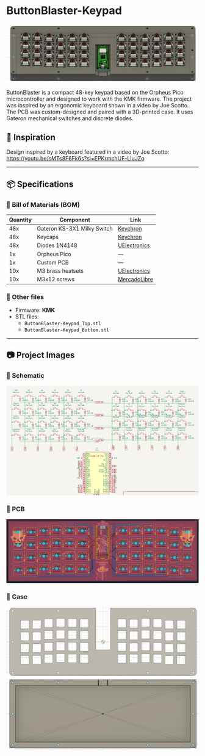 # ButtonBlaster-Keypad

![Model](https://github.com/Cesarweon/ButtonBlaster-Keypad/blob/main/Imagenes/Completo.png)

ButtonBlaster is a compact 48-key keypad based on the Orpheus Pico microcontroller and designed to work with the KMK firmware. The project was inspired by an ergonomic keyboard shown in a video by Joe Scotto. The PCB was custom-designed and paired with a 3D-printed case. It uses Gateron mechanical switches and discrete diodes.

## 🎥 Inspiration

Design inspired by a keyboard featured in a video by Joe Scotto:  
https://youtu.be/sMTs8F6Fk6s?si=EPKrmchUF-LIuJZo

---

## 📦 Specifications

### 🔩 Bill of Materials (BOM)

| Quantity | Component                             | Link                                                                                                     |
|----------|----------------------------------------|----------------------------------------------------------------------------------------------------------|
| 48x      | Gateron KS-3X1 Milky Switch            | [Keychron](https://www.keychron.mx/products/gateron-ks-3x1-milky-switch?variant=45655197909205)         |
| 48x      | Keycaps                                | [Keychron](https://www.keychron.mx/products/keychron-k12-keycap-set?variant=45655109271765)             |
| 48x      | Diodes 1N4148                          | [UElectronics](https://uelectronics.com/producto/kit-de-100-diodos-1n5399-1n5408-1n4148-1n4007-1n5819-1n5822/) |
| 1x       | Orpheus Pico                           | —                                                                                                        |
| 1x       | Custom PCB                             | —                                                                                                        |
| 10x      | M3 brass heatsets                      | [UElectronics](https://uelectronics.com/producto/rosca-de-laton-m2-m3-m4/)                               |
| 10x      | M3x12 screws                           | [MercadoLibre](https://articulo.mercadolibre.com.mx/MLM-3383497816-tornillo-m3-de-cruz-12mm-100pzs-_JM) |

### 🧰 Other files

- Firmware: **KMK**
- STL files:
  - `ButtonBlaster-Keypad_Top.stl`
  - `ButtonBlaster-Keypad_Bottom.stl`

---

## 📷 Project Images

### 🔌 Schematic
![Schematic](https://github.com/Cesarweon/ButtonBlaster-Keypad/blob/main/Imagenes/EsquemaF.png)

### 🧠 PCB
![PCB](https://github.com/Cesarweon/ButtonBlaster-Keypad/blob/main/Imagenes/PCBF.png)

### 🧱 Case
![CaseT](https://github.com/Cesarweon/ButtonBlaster-Keypad/blob/main/Imagenes/TopF.png)
![CaseB](https://github.com/Cesarweon/ButtonBlaster-Keypad/blob/main/Imagenes/BottomF.png)
